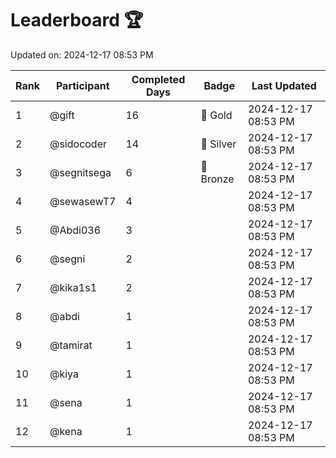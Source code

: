 # Leaderboard 🏆

Updated on: 2024-12-17 08:53 PM

| Rank | Participant       | Completed Days | Badge      | Last Updated         |
|------|-------------------|----------------|------------|----------------------|
| 1    | @gift             | 16             | 🏅 Gold     | 2024-12-17 08:53 PM |
| 2    | @sidocoder        | 14             | 🥈 Silver   | 2024-12-17 08:53 PM |
| 3    | @segnitsega       | 6              | 🥉 Bronze   | 2024-12-17 08:53 PM |
| 4    | @sewasewT7        | 4              |            | 2024-12-17 08:53 PM |
| 5    | @Abdi036          | 3              |            | 2024-12-17 08:53 PM |
| 6    | @segni            | 2              |            | 2024-12-17 08:53 PM |
| 7    | @kika1s1          | 2              |            | 2024-12-17 08:53 PM |
| 8    | @abdi             | 1              |            | 2024-12-17 08:53 PM |
| 9    | @tamirat          | 1              |            | 2024-12-17 08:53 PM |
| 10   | @kiya             | 1              |            | 2024-12-17 08:53 PM |
| 11   | @sena             | 1              |            | 2024-12-17 08:53 PM |
| 12   | @kena             | 1              |            | 2024-12-17 08:53 PM |
